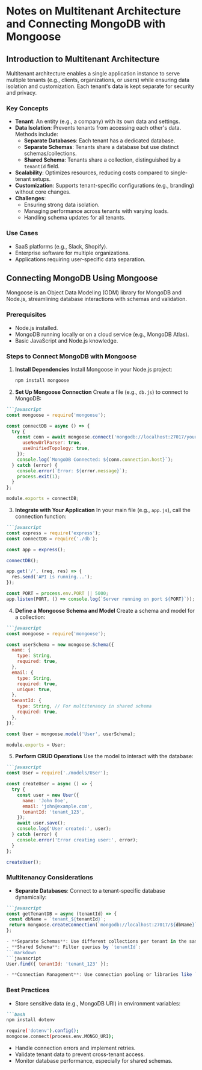 # Notes on Multitenant Architecture and Connecting MongoDB with Mongoose

## Introduction to Multitenant Architecture

Multitenant architecture enables a single application instance to serve multiple tenants (e.g., clients, organizations, or users) while ensuring data isolation and customization. Each tenant's data is kept separate for security and privacy.

### Key Concepts
- **Tenant**: An entity (e.g., a company) with its own data and settings.
- **Data Isolation**: Prevents tenants from accessing each other's data. Methods include:
  - **Separate Databases**: Each tenant has a dedicated database.
  - **Separate Schemas**: Tenants share a database but use distinct schemas/collections.
  - **Shared Schema**: Tenants share a collection, distinguished by a `tenantId` field.
- **Scalability**: Optimizes resources, reducing costs compared to single-tenant setups.
- **Customization**: Supports tenant-specific configurations (e.g., branding) without core changes.
- **Challenges**:
  - Ensuring strong data isolation.
  - Managing performance across tenants with varying loads.
  - Handling schema updates for all tenants.

### Use Cases
- SaaS platforms (e.g., Slack, Shopify).
- Enterprise software for multiple organizations.
- Applications requiring user-specific data separation.

## Connecting MongoDB Using Mongoose

Mongoose is an Object Data Modeling (ODM) library for MongoDB and Node.js, streamlining database interactions with schemas and validation.

### Prerequisites
- Node.js installed.
- MongoDB running locally or on a cloud service (e.g., MongoDB Atlas).
- Basic JavaScript and Node.js knowledge.

### Steps to Connect MongoDB with Mongoose

1. **Install Dependencies**
   Install Mongoose in your Node.js project:
   ```bash
   npm install mongoose


2. **Set Up Mongoose Connection**
Create a file (e.g., `db.js`) to connect to MongoDB:
```markdown
```javascript
const mongoose = require('mongoose');

const connectDB = async () => {
  try {
    const conn = await mongoose.connect('mongodb://localhost:27017/yourDatabase', {
      useNewUrlParser: true,
      useUnifiedTopology: true,
    });
    console.log(`MongoDB Connected: ${conn.connection.host}`);
  } catch (error) {
    console.error(`Error: ${error.message}`);
    process.exit(1);
  }
};

module.exports = connectDB;
```

3. **Integrate with Your Application**
In your main file (e.g., `app.js`), call the connection function:
```markdown
```javascript
const express = require('express');
const connectDB = require('./db');

const app = express();

connectDB();

app.get('/', (req, res) => {
  res.send('API is running...');
});

const PORT = process.env.PORT || 5000;
app.listen(PORT, () => console.log(`Server running on port ${PORT}`));
```

4. **Define a Mongoose Schema and Model**
Create a schema and model for a collection:
```markdown
```javascript
const mongoose = require('mongoose');

const userSchema = new mongoose.Schema({
  name: {
    type: String,
    required: true,
  },
  email: {
    type: String,
    required: true,
    unique: true,
  },
  tenantId: {
    type: String, // For multitenancy in shared schema
    required: true,
  },
});

const User = mongoose.model('User', userSchema);

module.exports = User;
```

5. **Perform CRUD Operations**
Use the model to interact with the database:
```markdown
```javascript
const User = require('./models/User');

const createUser = async () => {
  try {
    const user = new User({
      name: 'John Doe',
      email: 'john@example.com',
      tenantId: 'tenant_123',
    });
    await user.save();
    console.log('User created:', user);
  } catch (error) {
    console.error('Error creating user:', error);
  }
};

createUser();
```

### Multitenancy Considerations
- **Separate Databases**: Connect to a tenant-specific database dynamically:
```markdown
```javascript
const getTenantDB = async (tenantId) => {
 const dbName = `tenant_${tenantId}`;
 return mongoose.createConnection(`mongodb://localhost:27017/${dbName}`);
};

- **Separate Schemas**: Use different collections per tenant in the same database.
- **Shared Schema**: Filter queries by `tenantId`:
```markdown
```javascript
User.find({ tenantId: 'tenant_123' });

- **Connection Management**: Use connection pooling or libraries like `mongoose-tenant` for scalability.
```
### Best Practices
- Store sensitive data (e.g., MongoDB URI) in environment variables:
```markdown
```bash
npm install dotenv

require('dotenv').config();
mongoose.connect(process.env.MONGO_URI);
```
- Handle connection errors and implement retries.
- Validate tenant data to prevent cross-tenant access.
- Monitor database performance, especially for shared schemas.

